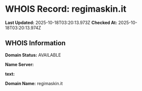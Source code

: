 # WHOIS Record: regimaskin.it

**Last Updated:** 2025-10-18T03:20:13.973Z
**Checked At:** 2025-10-18T03:20:13.974Z

## WHOIS Information

**Domain Status:** AVAILABLE

**Name Server:** 

**text:** 

**Domain Name:** regimaskin.it

